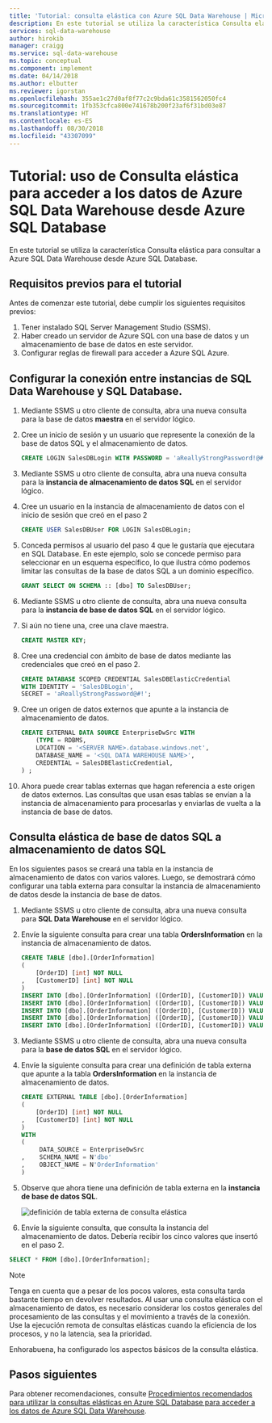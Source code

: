 ```yaml
---
title: 'Tutorial: consulta elástica con Azure SQL Data Warehouse | Microsoft Docs'
description: En este tutorial se utiliza la característica Consulta elástica para consultar a Azure SQL Data Warehouse desde Azure SQL Database.
services: sql-data-warehouse
author: hirokib
manager: craigg
ms.service: sql-data-warehouse
ms.topic: conceptual
ms.component: implement
ms.date: 04/14/2018
ms.author: elbutter
ms.reviewer: igorstan
ms.openlocfilehash: 355ae1c27d0af8f77c2c9bda61c3581562050fc4
ms.sourcegitcommit: 1fb353cfca800e741678b200f23af6f31bd03e87
ms.translationtype: HT
ms.contentlocale: es-ES
ms.lasthandoff: 08/30/2018
ms.locfileid: "43307099"
---
```

# <a name="tutorial-use-elastic-query-to-access-data-in-azure-sql-data-warehouse-from-azure-sql-database"></a>Tutorial: uso de Consulta elástica para acceder a los datos de Azure SQL Data Warehouse desde Azure SQL Database

En este tutorial se utiliza la característica Consulta elástica para consultar a Azure SQL Data Warehouse desde Azure SQL Database. 

## <a name="prerequisites-for-the-tutorial"></a>Requisitos previos para el tutorial

Antes de comenzar este tutorial, debe cumplir los siguientes requisitos previos:

1. Tener instalado SQL Server Management Studio (SSMS).
2. Haber creado un servidor de Azure SQL con una base de datos y un almacenamiento de base de datos en este servidor.
3. Configurar reglas de firewall para acceder a Azure SQL Azure.

## <a name="set-up-connection-between-sql-data-warehouse-and-sql-database-instances"></a>Configurar la conexión entre instancias de SQL Data Warehouse y SQL Database. 

1. Mediante SSMS u otro cliente de consulta, abra una nueva consulta para la base de datos **maestra** en el servidor lógico.

2. Cree un inicio de sesión y un usuario que represente la conexión de la base de datos SQL y el almacenamiento de datos.

   ```sql
   CREATE LOGIN SalesDBLogin WITH PASSWORD = 'aReallyStrongPassword!@#';
   ```

3. Mediante SSMS u otro cliente de consulta, abra una nueva consulta para la **instancia de almacenamiento de datos SQL** en el servidor lógico.

4. Cree un usuario en la instancia de almacenamiento de datos con el inicio de sesión que creó en el paso 2

   ```sql
   CREATE USER SalesDBUser FOR LOGIN SalesDBLogin;
   ```

5. Conceda permisos al usuario del paso 4 que le gustaría que ejecutara en SQL Database. En este ejemplo, solo se concede permiso para seleccionar en un esquema específico, lo que ilustra cómo podemos limitar las consultas de la base de datos SQL a un dominio específico. 

   ```sql
   GRANT SELECT ON SCHEMA :: [dbo] TO SalesDBUser;
   ```

6. Mediante SSMS u otro cliente de consulta, abra una nueva consulta para la **instancia de base de datos SQL** en el servidor lógico.

7. Si aún no tiene una, cree una clave maestra. 

   ```sql
   CREATE MASTER KEY; 
   ```

8. Cree una credencial con ámbito de base de datos mediante las credenciales que creó en el paso 2.

   ```sql
   CREATE DATABASE SCOPED CREDENTIAL SalesDBElasticCredential
   WITH IDENTITY = 'SalesDBLogin',
   SECRET = 'aReallyStrongPassword@#!';
   ```

9. Cree un origen de datos externos que apunte a la instancia de almacenamiento de datos.

   ```sql
   CREATE EXTERNAL DATA SOURCE EnterpriseDwSrc WITH 
       (TYPE = RDBMS, 
       LOCATION = '<SERVER NAME>.database.windows.net', 
       DATABASE_NAME = '<SQL DATA WAREHOUSE NAME>', 
       CREDENTIAL = SalesDBElasticCredential, 
   ) ;
   ```

10. Ahora puede crear tablas externas que hagan referencia a este origen de datos externos. Las consultas que usan esas tablas se envían a la instancia de almacenamiento para procesarlas y enviarlas de vuelta a la instancia de base de datos.


## <a name="elastic-query-from-sql-database-to-sql-data-warehouse"></a>Consulta elástica de base de datos SQL a almacenamiento de datos SQL

En los siguientes pasos se creará una tabla en la instancia de almacenamiento de datos con varios valores. Luego, se demostrará cómo configurar una tabla externa para consultar la instancia de almacenamiento de datos desde la instancia de base de datos.

1. Mediante SSMS u otro cliente de consulta, abra una nueva consulta para **SQL Data Warehouse** en el servidor lógico.

2. Envíe la siguiente consulta para crear una tabla **OrdersInformation** en la instancia de almacenamiento de datos.

   ```sql
   CREATE TABLE [dbo].[OrderInformation]
   ( 
       [OrderID] [int] NOT NULL 
   ,   [CustomerID] [int] NOT NULL 
   ) 
   INSERT INTO [dbo].[OrderInformation] ([OrderID], [CustomerID]) VALUES (123, 1) 
   INSERT INTO [dbo].[OrderInformation] ([OrderID], [CustomerID]) VALUES (149, 2) 
   INSERT INTO [dbo].[OrderInformation] ([OrderID], [CustomerID]) VALUES (857, 2) 
   INSERT INTO [dbo].[OrderInformation] ([OrderID], [CustomerID]) VALUES (321, 1) 
   INSERT INTO [dbo].[OrderInformation] ([OrderID], [CustomerID]) VALUES (564, 8)
   ```

3. Mediante SSMS u otro cliente de consulta, abra una nueva consulta para la **base de datos SQL** en el servidor lógico.

4. Envíe la siguiente consulta para crear una definición de tabla externa que apunte a la tabla **OrdersInformation** en la instancia de almacenamiento de datos.

   ```sql
   CREATE EXTERNAL TABLE [dbo].[OrderInformation]
   ( 
       [OrderID] [int] NOT NULL
   ,   [CustomerID] [int] NOT NULL 
   ) 
   WITH 
   (
        DATA_SOURCE = EnterpriseDwSrc
   ,    SCHEMA_NAME = N'dbo'
   ,    OBJECT_NAME = N'OrderInformation'
   )
   ```

5. Observe que ahora tiene una definición de tabla externa en la **instancia de base de datos SQL**.

   ![definición de tabla externa de consulta elástica](media/sql-data-warehouse-elastic-query-with-sql-database/elastic-query-external-table.png)


6. Envíe la siguiente consulta, que consulta la instancia del almacenamiento de datos. Debería recibir los cinco valores que insertó en el paso 2. 

```sql
SELECT * FROM [dbo].[OrderInformation];
```

> [!NOTE]
>
> Tenga en cuenta que a pesar de los pocos valores, esta consulta tarda bastante tiempo en devolver resultados. Al usar una consulta elástica con el almacenamiento de datos, es necesario considerar los costos generales del procesamiento de las consultas y el movimiento a través de la conexión. Use la ejecución remota de consultas elásticas cuando la eficiencia de los procesos, y no la latencia, sea la prioridad.

Enhorabuena, ha configurado los aspectos básicos de la consulta elástica. 

## <a name="next-steps"></a>Pasos siguientes
Para obtener recomendaciones, consulte [Procedimientos recomendados para utilizar la consultas elásticas en Azure SQL Database para acceder a los datos de Azure SQL Data Warehouse](how-to-use-elastic-query-with-sql-data-warehouse.md).